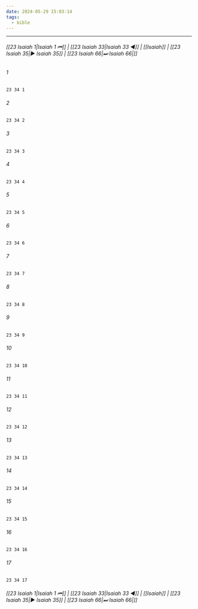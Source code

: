 ```yaml
---
date: 2024-05-29 15:03:14
tags:
  - bible
---
```

___

###### [[23 Isaiah 1|Isaiah 1 ⏮]] | [[23 Isaiah 33|Isaiah 33 ◀]] | [[Isaiah]] | [[23 Isaiah 35|▶ Isaiah 35]] | [[23 Isaiah 66|⏭ Isaiah 66|]]

###### 1
``` verse
23 34 1 
```
###### 2
``` verse
23 34 2 
```
###### 3
``` verse
23 34 3 
```
###### 4
``` verse
23 34 4 
```
###### 5
``` verse
23 34 5 
```
###### 6
``` verse
23 34 6 
```
###### 7
``` verse
23 34 7 
```
###### 8
``` verse
23 34 8 
```
###### 9
``` verse
23 34 9 
```
###### 10
``` verse
23 34 10 
```
###### 11
``` verse
23 34 11 
```
###### 12
``` verse
23 34 12 
```
###### 13
``` verse
23 34 13 
```
###### 14
``` verse
23 34 14 
```
###### 15
``` verse
23 34 15 
```
###### 16
``` verse
23 34 16 
```
###### 17
``` verse
23 34 17 
```

###### [[23 Isaiah 1|Isaiah 1 ⏮]] | [[23 Isaiah 33|Isaiah 33 ◀]] | [[Isaiah]] | [[23 Isaiah 35|▶ Isaiah 35]] | [[23 Isaiah 66|⏭ Isaiah 66|]]

